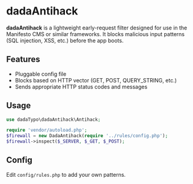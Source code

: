 # dadaAntihack

**dadaAntihack** is a lightweight early-request filter designed for use in the Manifesto CMS or similar frameworks. It blocks malicious input patterns (SQL injection, XSS, etc.) before the app boots.

## Features

- Pluggable config file
- Blocks based on HTTP vector (GET, POST, QUERY_STRING, etc.)
- Sends appropriate HTTP status codes and messages

## Usage

```php
use dadaTypo\dadaAntihack\Antihack;

require 'vendor/autoload.php';
$firewall = new DadaAntihack(require '../rules/config.php');
$firewall->inspect($_SERVER, $_GET, $_POST);
```

## Config

Edit `config/rules.php` to add your own patterns.
